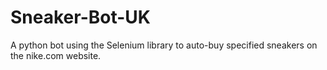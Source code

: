 # Sneaker-Bot-UK
A python bot using the Selenium library to auto-buy specified sneakers on the nike.com website.
